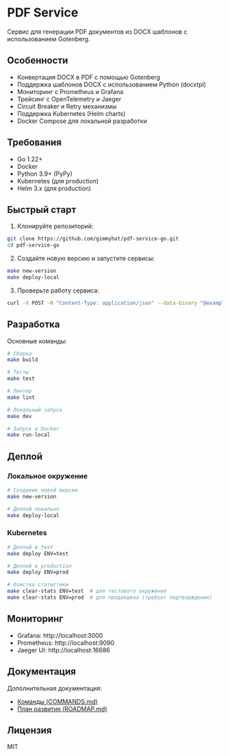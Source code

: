 # PDF Service

Сервис для генерации PDF документов из DOCX шаблонов с использованием Gotenberg.

## Особенности

- Конвертация DOCX в PDF с помощью Gotenberg
- Поддержка шаблонов DOCX с использованием Python (docxtpl)
- Мониторинг с Prometheus и Grafana
- Трейсинг с OpenTelemetry и Jaeger
- Circuit Breaker и Retry механизмы
- Поддержка Kubernetes (Helm charts)
- Docker Compose для локальной разработки

## Требования

- Go 1.22+
- Docker
- Python 3.9+ (PyPy)
- Kubernetes (для production)
- Helm 3.x (для production)

## Быстрый старт

1. Клонируйте репозиторий:
```bash
git clone https://github.com/gimmyhat/pdf-service-go.git
cd pdf-service-go
```

2. Создайте новую версию и запустите сервисы:
```bash
make new-version
make deploy-local
```

3. Проверьте работу сервиса:
```bash
curl -X POST -H "Content-Type: application/json" --data-binary "@example.json" http://localhost:8080/api/v1/docx -o result.pdf
```

## Разработка

Основные команды:

```bash
# Сборка
make build

# Тесты
make test

# Линтер
make lint

# Локальный запуск
make dev

# Запуск в Docker
make run-local
```

## Деплой

### Локальное окружение

```bash
# Создание новой версии
make new-version

# Деплой локально
make deploy-local
```

### Kubernetes

```bash
# Деплой в test
make deploy ENV=test

# Деплой в production
make deploy ENV=prod

# Очистка статистики
make clear-stats ENV=test  # для тестового окружения
make clear-stats ENV=prod  # для продакшена (требует подтверждения)
```

## Мониторинг

- Grafana: http://localhost:3000
- Prometheus: http://localhost:9090
- Jaeger UI: http://localhost:16686

## Документация

Дополнительная документация:
- [Команды (COMMANDS.md)](COMMANDS.md)
- [План развития (ROADMAP.md)](ROADMAP.md)

## Лицензия

MIT
